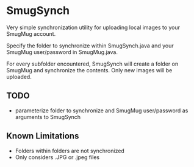 SmugSynch
=========

Very simple synchronization utility for uploading local images to your SmugMug account.

Specify the folder to synchronize within SmugSynch.java and your SmugMug user/password in SmugMug.java.

For every subfolder encountered, SmugSynch will create a folder on SmugMug and synchronize the contents.  Only new images will be uploaded.

TODO
----

* parameterize folder to synchronize and SmugMug user/password as arguments to SmugSynch

Known Limitations
-----------------

* Folders within folders are not synchronized
* Only considers .JPG or .jpeg files
